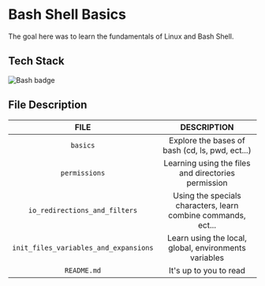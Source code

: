 # Bash Shell Basics

The goal here was to learn the fundamentals of Linux and Bash Shell.

## Tech Stack

<img src="https://img.shields.io/badge/Bash-333942?logo=gnubash&logoColor=#4EAA25&style=for-the-badge" alt="Bash badge">

## File Description


FILE |  DESCRIPTION
 :---: | :---:
`basics` | Explore the bases of bash (cd, ls, pwd, ect...)
`permissions` | Learning using the files and directories permission
`io_redirections_and_filters` | Using the specials characters, learn combine commands, ect...
`init_files_variables_and_expansions` | Learn using the local, global, environments variables
`README.md` | It's up to you to read
